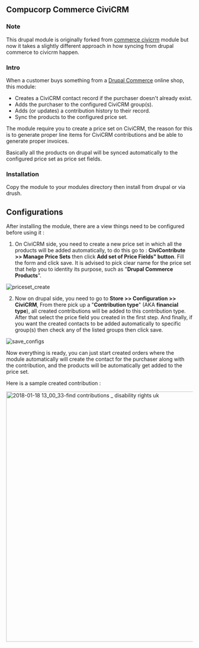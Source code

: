 ## Compucorp Commerce CiviCRM


### Note

This drupal module is originally forked from [commerce civicrm](https://www.drupal.org/project/commerce_civicrm) module but
now it takes a slightly different approach in how syncing from drupal commerce to civicrm happen.


### Intro
When a customer buys something from a [Drupal Commerce](https://www.drupal.org/project/commerce) online shop, this module:

- Creates a CiviCRM contact record if the purchaser doesn't already exist.
- Adds the purchaser to the configured CiviCRM group(s).
- Adds (or updates) a contribution history to their record.
- Sync the products to the configured price set.


The module require you to create a price set on CiviCRM, the reason for this
is to generate proper line items for CiviCRM contributions and
be able to generate proper invoices.
 
Basically all the products on drupal will be synced automatically to 
the configured price set as price set fields.


### Installation

Copy the module to your modules directory then install from drupal or via
drush.


## Configurations

After installing the module, there are a view things need to be configured
before using it :

1. On CiviCRM side, you need to create a new price set in which all the products
will be added automatically, to do this go to : **CiviContribute >> Manage Price Sets**
then click **Add set of Price Fields" button**. Fill the form and click save. It is advised
to pick clear name for the price set that help you to identity its purpose, such as "**Drupal Commerce Products**".

![priceset_create](https://user-images.githubusercontent.com/6275540/35095023-04e5e3f8-fc3f-11e7-8935-0de7053c6da8.gif)


2. Now on drupal side, you need to go to **Store >> Configuration >> CiviCRM**,
From there pick up a "**Contribution type**" (AKA **financial type**), all created contributions
 will be added to this contribution type. After that select the price field you 
 created in the first step. And finally, if you want the created contacts
 to be added automatically to specific group(s) then check any of the listed groups then click save.
 
 
![save_configs](https://user-images.githubusercontent.com/6275540/35095039-0ea4ae4c-fc3f-11e7-88b7-e27344f8bcd7.gif)


 Now everything is ready, you can just start created orders where the module automatically
 will create the contact for the purchaser along with the contribution, and the products
 will be automatically get added to the price set.
 
 Here is a sample created contribution :
 
 <img width="676" alt="2018-01-18 13_00_33-find contributions _ disability rights uk" src="https://user-images.githubusercontent.com/6275540/35094998-f3eb94b2-fc3e-11e7-84d1-2b5adc56b512.png">
 
